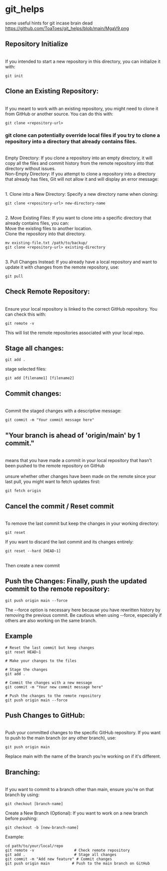 # git_helps
some useful hints for git incase brain dead
<img> https://github.com/ToaToes/git_helps/blob/main/MgaV9.png


## Repository Initialize
</br> If you intended to start a new repository in this directory, you can initialize it with:
```
git init
```


## Clone an Existing Repository: 
</br>If you meant to work with an existing repository, you might need to clone it from GitHub or another source. You can do this with:
```
git clone <repository-url>
```
### git clone can potentially override local files if you try to clone a repository into a directory that already contains files. 
</br>Empty Directory: If you clone a repository into an empty directory, it will copy all the files and commit history from the remote repository into that directory without issues.
</br>Non-Empty Directory: If you attempt to clone a repository into a directory that already has files, Git will not allow it and will display an error message:

</br>1. Clone into a New Directory: Specify a new directory name when cloning:
```
git clone <repository-url> new-directory-name
```
</br>2. Move Existing Files: If you want to clone into a specific directory that already contains files, you can:
</br>Move the existing files to another location.
</br>Clone the repository into that directory.
```
mv existing-file.txt /path/to/backup/
git clone <repository-url> existing-directory
```
</br>3. Pull Changes Instead: If you already have a local repository and want to update it with changes from the remote repository, use:
```
git pull
```


## Check Remote Repository: 
</br> Ensure your local repository is linked to the correct GitHub repository. You can check this with:
```
git remote -v
```
This will list the remote repositories associated with your local repo.


## Stage all changes:
```
git add .
```
stage selected files:
```
git add [filename1] [filename2]
```


## Commit changes: 
</br> Commit the staged changes with a descriptive message:
```
git commit -m "Your commit message here"
```


## "Your branch is ahead of 'origin/main' by 1 commit."
</br> means that you have made a commit in your local repository that hasn't been pushed to the remote repository on GitHub
</br> 
</br> unsure whether other changes have been made on the remote since your last pull, you might want to fetch updates first:
```
git fetch origin
```


## Cancel the commit / Reset commit 
</br> To remove the last commit but keep the changes in your working directory:
```
git reset 
```
If you want to discard the last commit and its changes entirely:
```
git reset --hard [HEAD~1]
```

</br> Then create a new commit
## Push the Changes: Finally, push the updated commit to the remote repository:
```
git push origin main --force
```
The --force option is necessary here because you have rewritten history by removing the previous commit. Be cautious when using --force, especially if others are also working on the same branch.

## Example
```
# Reset the last commit but keep changes
git reset HEAD~1

# Make your changes to the files

# Stage the changes
git add .

# Commit the changes with a new message
git commit -m "Your new commit message here"

# Push the changes to the remote repository
git push origin main --force
```



## Push Changes to GitHub:
</br> Push your committed changes to the specific GitHub repository. If you want to push to the main branch (or any other branch), use:
```
git push origin main
```
Replace main with the name of the branch you're working on if it's different.


## Branching: 
</br> If you want to commit to a branch other than main, ensure you're on that branch by using:
```
git checkout [branch-name]
```
Create a New Branch (Optional): If you want to work on a new branch before pushing:
```
git checkout -b [new-branch-name]
```
Example: 
```
cd path/to/your/local/repo
git remote -v                  # Check remote repository
git add .                      # Stage all changes
git commit -m "Add new feature" # Commit changes
git push origin main          # Push to the main branch on GitHub
```

